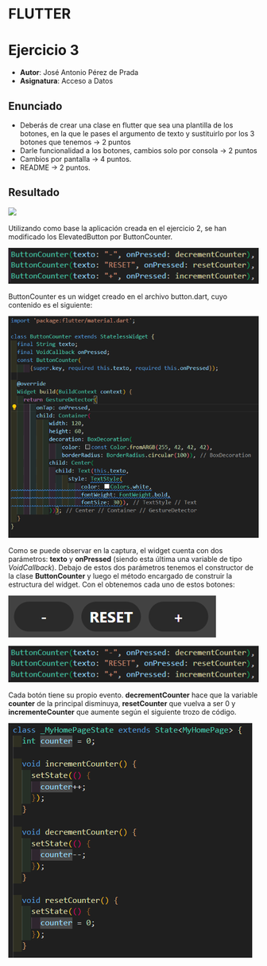 # FLUTTER

# Ejercicio 3

- **Autor**: José Antonio Pérez de Prada
- **Asignatura**: Acceso a Datos

## Enunciado

- Deberás de crear una clase en flutter que sea una plantilla de los botones, en la que le pases el argumento de texto y sustituirlo por los 3 botones que tenemos → 2 puntos
- Darle funcionalidad a los botones, cambios solo por consola → 2 puntos
- Cambios por pantalla → 4 puntos.
- README → 2 puntos.

## Resultado

![](resourcesReadme/diseño.png)

Utilizando como base la aplicación creada en el ejercicio 2, se han modificado los ElevatedButton por ButtonCounter.

![](resourcesReadme/buttonCounterEnMain.png)

ButtonCounter es un widget creado en el archivo button.dart, cuyo contenido es el siguiente:

![](resourcesReadme/buttonClass.png)

Como se puede observar en la captura, el widget cuenta con dos parámetros: **texto** y **onPressed** (siendo esta última una variable de tipo *VoidCallback*). Debajo de estos dos parámetros tenemos el constructor de la clase **ButtonCounter** y luego el método encargado de construir la estructura del widget. Con el obtenemos cada uno de estos botones:

![](resourcesReadme/filaBotones.png)

![](resourcesReadme/buttonCounterEnMain.png)

Cada botón tiene su propio evento. **decrementCounter** hace que la variable **counter** de la principal disminuya, **resetCounter** que vuelva a ser 0 y **incrementeCounter** que aumente según el siguiente trozo de código.

![](resourcesReadme/mainClassMethods.png)